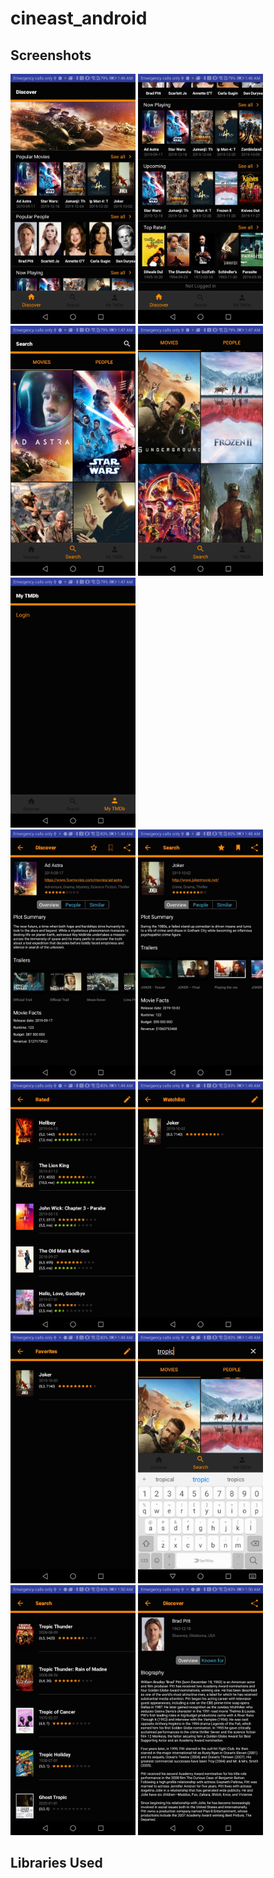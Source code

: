 # cineast_android



## Screenshots

<img src="screenshots/Screenshot_20200101-014642.jpg" width="200"> <img src="screenshots/Screenshot_20200101-014651.jpg" width="200"> <img src="screenshots/Screenshot_20200101-014702.jpg" width="200"> <img src="screenshots/Screenshot_20200101-014722.jpg" width="200"> <img src="screenshots/Screenshot_20200101-014737.jpg" width="200"> <img scr="screenshots/Screenshot_20200101-014823.jpg" width="200"> <img src="screenshots/Screenshot_20200101-014833.jpg" width="200"> <img src="screenshots/Screenshot_20200101-014848.jpg" width="200">  <img src="screenshots/Screenshot_20200101-014901.jpg" width="200"> <img src="screenshots/Screenshot_20200101-014915.jpg" width="200">  <img src="screenshots/Screenshot_20200101-014924.jpg" width="200"> <img src="screenshots/Screenshot_20200101-014958.jpg" width="200"> <img src="screenshots/Screenshot_20200101-015015.jpg" width="200">  <img src="screenshots/Screenshot_20200101-015050.jpg" width="200"> 









## Libraries Used
